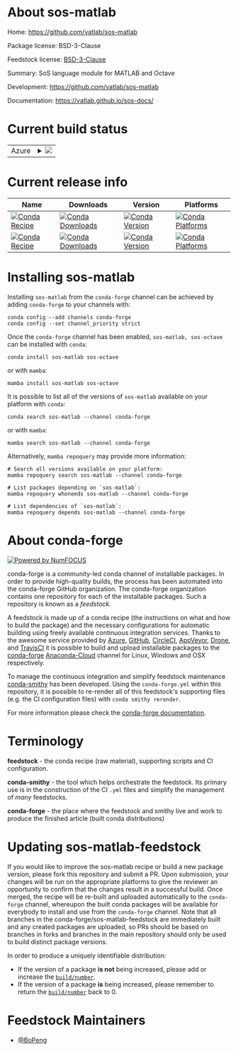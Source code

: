 About sos-matlab
================

Home: https://github.com/vatlab/sos-matlab

Package license: BSD-3-Clause

Feedstock license: [BSD-3-Clause](https://github.com/conda-forge/sos-matlab-feedstock/blob/main/LICENSE.txt)

Summary: SoS language module for MATLAB and Octave

Development: https://github.com/vatlab/sos-matlab

Documentation: https://vatlab.github.io/sos-docs/

Current build status
====================


<table>
    
  <tr>
    <td>Azure</td>
    <td>
      <details>
        <summary>
          <a href="https://dev.azure.com/conda-forge/feedstock-builds/_build/latest?definitionId=7939&branchName=main">
            <img src="https://dev.azure.com/conda-forge/feedstock-builds/_apis/build/status/sos-matlab-feedstock?branchName=main">
          </a>
        </summary>
        <table>
          <thead><tr><th>Variant</th><th>Status</th></tr></thead>
          <tbody><tr>
              <td>linux_64</td>
              <td>
                <a href="https://dev.azure.com/conda-forge/feedstock-builds/_build/latest?definitionId=7939&branchName=main">
                  <img src="https://dev.azure.com/conda-forge/feedstock-builds/_apis/build/status/sos-matlab-feedstock?branchName=main&jobName=linux&configuration=linux_64_" alt="variant">
                </a>
              </td>
            </tr><tr>
              <td>osx_64</td>
              <td>
                <a href="https://dev.azure.com/conda-forge/feedstock-builds/_build/latest?definitionId=7939&branchName=main">
                  <img src="https://dev.azure.com/conda-forge/feedstock-builds/_apis/build/status/sos-matlab-feedstock?branchName=main&jobName=osx&configuration=osx_64_" alt="variant">
                </a>
              </td>
            </tr><tr>
              <td>win_64</td>
              <td>
                <a href="https://dev.azure.com/conda-forge/feedstock-builds/_build/latest?definitionId=7939&branchName=main">
                  <img src="https://dev.azure.com/conda-forge/feedstock-builds/_apis/build/status/sos-matlab-feedstock?branchName=main&jobName=win&configuration=win_64_" alt="variant">
                </a>
              </td>
            </tr>
          </tbody>
        </table>
      </details>
    </td>
  </tr>
</table>

Current release info
====================

| Name | Downloads | Version | Platforms |
| --- | --- | --- | --- |
| [![Conda Recipe](https://img.shields.io/badge/recipe-sos--matlab-green.svg)](https://anaconda.org/conda-forge/sos-matlab) | [![Conda Downloads](https://img.shields.io/conda/dn/conda-forge/sos-matlab.svg)](https://anaconda.org/conda-forge/sos-matlab) | [![Conda Version](https://img.shields.io/conda/vn/conda-forge/sos-matlab.svg)](https://anaconda.org/conda-forge/sos-matlab) | [![Conda Platforms](https://img.shields.io/conda/pn/conda-forge/sos-matlab.svg)](https://anaconda.org/conda-forge/sos-matlab) |
| [![Conda Recipe](https://img.shields.io/badge/recipe-sos--octave-green.svg)](https://anaconda.org/conda-forge/sos-octave) | [![Conda Downloads](https://img.shields.io/conda/dn/conda-forge/sos-octave.svg)](https://anaconda.org/conda-forge/sos-octave) | [![Conda Version](https://img.shields.io/conda/vn/conda-forge/sos-octave.svg)](https://anaconda.org/conda-forge/sos-octave) | [![Conda Platforms](https://img.shields.io/conda/pn/conda-forge/sos-octave.svg)](https://anaconda.org/conda-forge/sos-octave) |

Installing sos-matlab
=====================

Installing `sos-matlab` from the `conda-forge` channel can be achieved by adding `conda-forge` to your channels with:

```
conda config --add channels conda-forge
conda config --set channel_priority strict
```

Once the `conda-forge` channel has been enabled, `sos-matlab, sos-octave` can be installed with `conda`:

```
conda install sos-matlab sos-octave
```

or with `mamba`:

```
mamba install sos-matlab sos-octave
```

It is possible to list all of the versions of `sos-matlab` available on your platform with `conda`:

```
conda search sos-matlab --channel conda-forge
```

or with `mamba`:

```
mamba search sos-matlab --channel conda-forge
```

Alternatively, `mamba repoquery` may provide more information:

```
# Search all versions available on your platform:
mamba repoquery search sos-matlab --channel conda-forge

# List packages depending on `sos-matlab`:
mamba repoquery whoneeds sos-matlab --channel conda-forge

# List dependencies of `sos-matlab`:
mamba repoquery depends sos-matlab --channel conda-forge
```


About conda-forge
=================

[![Powered by
NumFOCUS](https://img.shields.io/badge/powered%20by-NumFOCUS-orange.svg?style=flat&colorA=E1523D&colorB=007D8A)](https://numfocus.org)

conda-forge is a community-led conda channel of installable packages.
In order to provide high-quality builds, the process has been automated into the
conda-forge GitHub organization. The conda-forge organization contains one repository
for each of the installable packages. Such a repository is known as a *feedstock*.

A feedstock is made up of a conda recipe (the instructions on what and how to build
the package) and the necessary configurations for automatic building using freely
available continuous integration services. Thanks to the awesome service provided by
[Azure](https://azure.microsoft.com/en-us/services/devops/), [GitHub](https://github.com/),
[CircleCI](https://circleci.com/), [AppVeyor](https://www.appveyor.com/),
[Drone](https://cloud.drone.io/welcome), and [TravisCI](https://travis-ci.com/)
it is possible to build and upload installable packages to the
[conda-forge](https://anaconda.org/conda-forge) [Anaconda-Cloud](https://anaconda.org/)
channel for Linux, Windows and OSX respectively.

To manage the continuous integration and simplify feedstock maintenance
[conda-smithy](https://github.com/conda-forge/conda-smithy) has been developed.
Using the ``conda-forge.yml`` within this repository, it is possible to re-render all of
this feedstock's supporting files (e.g. the CI configuration files) with ``conda smithy rerender``.

For more information please check the [conda-forge documentation](https://conda-forge.org/docs/).

Terminology
===========

**feedstock** - the conda recipe (raw material), supporting scripts and CI configuration.

**conda-smithy** - the tool which helps orchestrate the feedstock.
                   Its primary use is in the construction of the CI ``.yml`` files
                   and simplify the management of *many* feedstocks.

**conda-forge** - the place where the feedstock and smithy live and work to
                  produce the finished article (built conda distributions)


Updating sos-matlab-feedstock
=============================

If you would like to improve the sos-matlab recipe or build a new
package version, please fork this repository and submit a PR. Upon submission,
your changes will be run on the appropriate platforms to give the reviewer an
opportunity to confirm that the changes result in a successful build. Once
merged, the recipe will be re-built and uploaded automatically to the
`conda-forge` channel, whereupon the built conda packages will be available for
everybody to install and use from the `conda-forge` channel.
Note that all branches in the conda-forge/sos-matlab-feedstock are
immediately built and any created packages are uploaded, so PRs should be based
on branches in forks and branches in the main repository should only be used to
build distinct package versions.

In order to produce a uniquely identifiable distribution:
 * If the version of a package **is not** being increased, please add or increase
   the [``build/number``](https://docs.conda.io/projects/conda-build/en/latest/resources/define-metadata.html#build-number-and-string).
 * If the version of a package **is** being increased, please remember to return
   the [``build/number``](https://docs.conda.io/projects/conda-build/en/latest/resources/define-metadata.html#build-number-and-string)
   back to 0.

Feedstock Maintainers
=====================

* [@BoPeng](https://github.com/BoPeng/)

